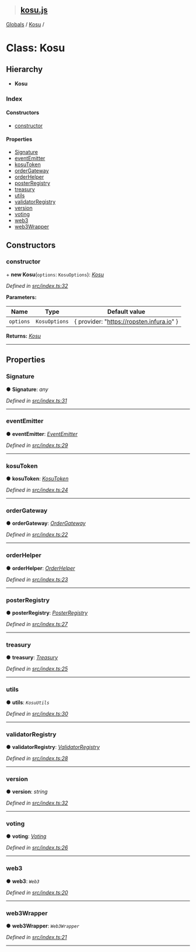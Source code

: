 > ## [kosu.js](../README.md)

[Globals](../globals.md) / [Kosu](kosu.md) /

# Class: Kosu

## Hierarchy

* **Kosu**

### Index

#### Constructors

* [constructor](kosu.md#constructor)

#### Properties

* [Signature](kosu.md#signature)
* [eventEmitter](kosu.md#eventemitter)
* [kosuToken](kosu.md#kosutoken)
* [orderGateway](kosu.md#ordergateway)
* [orderHelper](kosu.md#orderhelper)
* [posterRegistry](kosu.md#posterregistry)
* [treasury](kosu.md#treasury)
* [utils](kosu.md#utils)
* [validatorRegistry](kosu.md#validatorregistry)
* [version](kosu.md#version)
* [voting](kosu.md#voting)
* [web3](kosu.md#web3)
* [web3Wrapper](kosu.md#web3wrapper)

## Constructors

###  constructor

\+ **new Kosu**(`options`: `KosuOptions`): *[Kosu](kosu.md)*

*Defined in [src/index.ts:32](url)*

**Parameters:**

Name | Type | Default value |
------ | ------ | ------ |
`options` | `KosuOptions` |  { provider: "https://ropsten.infura.io" } |

**Returns:** *[Kosu](kosu.md)*

___

## Properties

###  Signature

● **Signature**: *any*

*Defined in [src/index.ts:31](url)*

___

###  eventEmitter

● **eventEmitter**: *[EventEmitter](eventemitter.md)*

*Defined in [src/index.ts:29](url)*

___

###  kosuToken

● **kosuToken**: *[KosuToken](kosutoken.md)*

*Defined in [src/index.ts:24](url)*

___

###  orderGateway

● **orderGateway**: *[OrderGateway](ordergateway.md)*

*Defined in [src/index.ts:22](url)*

___

###  orderHelper

● **orderHelper**: *[OrderHelper](orderhelper.md)*

*Defined in [src/index.ts:23](url)*

___

###  posterRegistry

● **posterRegistry**: *[PosterRegistry](posterregistry.md)*

*Defined in [src/index.ts:27](url)*

___

###  treasury

● **treasury**: *[Treasury](treasury.md)*

*Defined in [src/index.ts:25](url)*

___

###  utils

● **utils**: *`KosuUtils`*

*Defined in [src/index.ts:30](url)*

___

###  validatorRegistry

● **validatorRegistry**: *[ValidatorRegistry](validatorregistry.md)*

*Defined in [src/index.ts:28](url)*

___

###  version

● **version**: *string*

*Defined in [src/index.ts:32](url)*

___

###  voting

● **voting**: *[Voting](voting.md)*

*Defined in [src/index.ts:26](url)*

___

###  web3

● **web3**: *`Web3`*

*Defined in [src/index.ts:20](url)*

___

###  web3Wrapper

● **web3Wrapper**: *`Web3Wrapper`*

*Defined in [src/index.ts:21](url)*

___